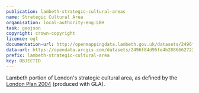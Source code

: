 ```yaml
---
publication: lambeth-strategic-cultural-areas
name: Strategic Cultural Area
organisation: local-authority-eng:LBH
task: geojson
copyright: crown-copyright
licence: ogl
documentation-url: http://openmappingdata.lambeth.gov.uk/datasets/2496f84d95fe4b2886662722f62f429e_0
data-url: https://opendata.arcgis.com/datasets/2496f84d95fe4b2886662722f62f429e_0.geojson
prefix: lambeth-strategic-cultural-area
key: OBJECTID
---
```


Lambeth portion of London's strategic cultural area, as defined by the [London Plan 2004](https://www.london.gov.uk/what-we-do/planning/london-plan/current-london-plan) (produced with GLA).
